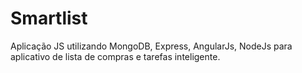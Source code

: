 # <h1> Smartlist </h1>
Aplicação JS utilizando MongoDB, Express, AngularJs, NodeJs para aplicativo de lista de compras e tarefas inteligente.
